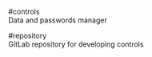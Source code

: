 #controls
<br/>Data and passwords manager

#repository
<br/>GitLab repository for developing controls
